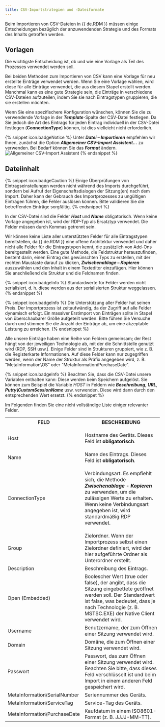 ```yaml
---
title: CSV-Importstrategien und -Dateiformate
---
```

Beim Importieren von CSV-Dateien in {{ de.RDM }} müssen einige Entscheidungen bezüglich der anzuwendenden Strategie und des Formats des Inhalts getroffen werden. 

## Vorlagen 

Die wichtigste Entscheidung ist, ob und wie eine Vorlage als Teil des Prozesses verwendet werden soll.  

Bei beiden Methoden zum Importieren von CSV kann eine Vorlage für neu erstellte Einträge verwendet werden. Wenn Sie eine Vorlage wählen, wird diese für alle Einträge verwendet, die aus diesem Stapel erstellt werden. Manchmal kann es eine gute Strategie sein, die Einträge in verschiedene CSV-Dateien aufzuteilen, indem Sie sie nach Eintragstypen gruppieren, die sie erstellen möchten.  

Wenn Sie eine spezifischere Konfiguration wünschen, können Sie die zu verwendende Vorlage in der ***Template***-Spalte der CSV-Datei festlegen. Da Sie jedoch die Art des Eintrags für jeden Eintrag individuell in der CSV-Datei festlegen (**ConnectionType**) können, ist dies vielleicht nicht erforderlich.  

{% snippet icon.badgeNotice %} 
Unter ***Datei – Importieren*** empfehlen wir Ihnen, zunächst die Option ***Allgemeiner CSV-Import Assistent...*** zu verwenden. Bei Bedarf können Sie das ***Format*** ändern.  
![Allgemeiner CSV-Import Assistent](https://webdevolutions.azureedge.net/docs/de/rdm/windows/RdmWin4044.png) 
{% endsnippet %}
 
## Dateiinhalt 

{% snippet icon.badgeCaution %} 
Einige Überprüfungen von Eintragseinstellungen werden nicht während des Imports durchgeführt, sondern bei Aufruf der Eigenschaftsdialogen der Sitzung(en) nach dem Import. Daher kann der Gebrauch des Importprozesses zu ungültigen Einträgen führen, die Fehler auslösen können. Bitte validieren Sie die betreffenden Einträge sorgfältig. 
{% endsnippet %}
 
In der CSV-Datei sind die Felder ***Host*** und ***Name*** obligatorisch. Wenn keine Vorlage angegeben ist, wird der RDP-Typ als Ersatztyp verwendet. Die Felder müssen durch Kommas getrennt sein.

Wir können keine Liste aller unterstützten Felder für alle Eintragstypen bereitstellen, da {{ de.RDM }} eine offene Architektur verwendet und daher nicht alle Felder für die Eintragstypen kennt, die zusätzlich von Add-Ons bereitgestellt werden. Eine gute Methode, die Feldstruktur herauszufinden, besteht darin, einen Eintrag des gewünschten Typs zu erstellen, mit der rechten Maustaste darauf zu klicken, ***Zwischenablage – Kopieren*** auszuwählen und den Inhalt in einem Texteditor einzufügen. Hier können Sie anschließend die Struktur und die Feldnamen finden.  

{% snippet icon.badgeInfo %} 
Standardwerte für Felder werden nicht serialisiert, d. h. diese werden aus der serialisierten Struktur weggelassen. 
{% endsnippet %}
 
{% snippet icon.badgeInfo %} 
Die Unterstützung aller Felder hat seinen Preis. Der Importprozess ist zeitaufwändig, da der Zugriff auf alle Felder dynamisch erfolgt. Ein massiver Erstimport von Einträgen sollte in Stapel von überschaubarer Größe aufgeteilt werden. Bitte führen Sie Versuche durch und stimmen Sie die Anzahl der Einträge ab, um eine akzeptable Leistung zu erreichen. 
{% endsnippet %}
 
Alle unsere Einträge haben eine Reihe von Feldern gemeinsam; der Rest hängt von der jeweiligen Technologie ab, mit der die Schnittstelle genutzt wird (RDP, SSH usw.). Einige Felder sind in Strukturen gruppiert, wie z. B. die Registerkarte Informationen. Auf diese Felder kann nur zugegriffen werden, wenn der Name der Struktur als Präfix angegeben wird, z. B. "MetaInformation\OS" oder "MetaInformation\PurchaseDate".  

{% snippet icon.badgeInfo %} 
Beachten Sie, dass die CSV-Datei unsere Variablen enthalten kann: Diese werden beim Speichern aufgelöst. Sie können zum Beispiel die Variable $HOST$ in Feldern wie ***Beschreibung***, ***URL***, ***Putty\CustomSessionName*** usw. verwenden. Diese wird dann durch den entsprechenden Wert ersetzt. 
{% endsnippet %}
 
Im Folgenden finden Sie eine nicht vollständige Liste einiger relevanter Felder.  

<table>
	<tr>
		<th>
FELD 
		</th>
		<th>
BESCHREIBUNG 
		</th>
	</tr>
	<tr>
		<td>
Host 
		</td>
		<td>

Hostname des Geräts. Dieses Feld ist **obligatorisch**. 
		</td>
	</tr>
	<tr>
		<td>
Name 
		</td>
		<td>
Name des Eintrags. Dieses Feld ist **obligatorisch**. 
		</td>
	</tr>
	<tr>
		<td>
ConnectionType 
		</td>
		<td>

Verbindungsart. Es empfiehlt sich, die Methode ***Zwischenablage - Kopieren*** zu verwenden, um die zulässigen Werte zu erhalten. Wenn keine Verbindungsart angegeben ist, wird standardmäßig RDP verwendet. 
		</td>
	</tr>
	<tr>
		<td>
Group 
		</td>
		<td>
Zielordner. Wenn der Importprozess selbst einen Zielordner definiert, wird der hier aufgeführte Ordner als Unterordner erstellt. 
		</td>
	</tr>
	<tr>
		<td>
Description 
		</td>
		<td>
Beschreibung des Eintrags. 
		</td>
	</tr>
	<tr>
		<td>
Open (Embedded)	 
		</td>
		<td>
Boolescher Wert (true oder false), der angibt, dass die Sitzung eingebettete geöffnet werden soll. Der Standardwert ist false, was bedeutet, dass je nach Technologie (z. B. MSTSC.EXE) der Native Client verwendet wird. 
		</td>
	</tr>
	<tr>
		<td>
Username 
		</td>
		<td>
Benutzername, der zum Öffnen einer Sitzung verwendet wird. 
		</td>
	</tr>
	<tr>
		<td>
Domain 
		</td>
		<td>
Domäne, die zum Öffnen einer Sitzung verwendet wird. 
		</td>
	</tr>
	<tr>
		<td>
Passwort 
		</td>
		<td>
Passwort, das zum Öffnen einer Sitzung verwendet wird. Beachten Sie bitte, dass dieses Feld verschlüsselt ist und beim Import in einem anderen Feld gespeichert wird. 
		</td>
	</tr>
	<tr>
		<td>
MetaInformation\SerialNumber 
		</td>
		<td>
Seriennummer des Geräts. 
		</td>
	</tr>
	<tr>
		<td>
MetaInformation\ServiceTag	 
		</td>
		<td>
Service-Tag des Geräts. 
		</td>
	</tr>
	<tr>
		<td>
MetaInformation\PurchaseDate 
		</td>
		<td>
Kaufdatum in einem ISO8601-Format (z. B. JJJJ-MM-TT). 
		</td>
	</tr>
</table>
